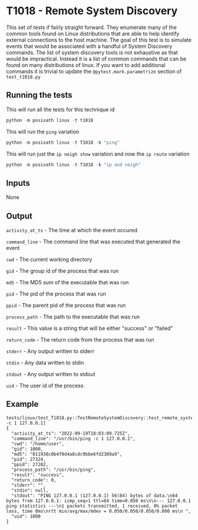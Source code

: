 # T1018 - Remote System Discovery
This set of tests if fairly straight forward. They enumerate many of the common tools found on Linux distributions that are able to help identify external connections to the host machine. The goal of this test is to simulate events that would be associated with a handful of System Discovery commands. The list of system discovery tools is not exhaustive as that would be impractical. Instead it is a list of common commands that can be found on many distributions of linux. If you want to add additional commands it is trivial to update the `@pytest.mark.parametrize` section of `test_t1018.py`

## Running the tests
This will run all the tests for this technique id
```python
python -m posixath linux -t t1018
```

This will run the `ping` variation
```python
python -m posixath linux -t T1018 -k "ping"
```

This will run just the `ip neigh show` variation and now the `ip route` variation
```python
python -m posixath linux -t T1018 -k "ip and neigh"
```
## Inputs
None

## Output
`activity_at_ts` - The time at which the event occured

`command_line` - The command line that was executed that generated the event

`cwd` - The current working directory

`gid` - The group id of the process that was run

`md5` - The MD5 sum of the executable that was run

`pid` - The pid of the process that was run
 
`ppid` - The parent pid of the process that was run

`process_path` - The path to the executable that was run

`result` - This value is a string that will be either "success" or "failed"

`return_code` - The return code from the process that was run

`stderr` - Any output written to stderr

`stdin` - Any data written to stdin

`stdout` - Any output written to stdout

`uid` - The user id of the process

## Example
```
tests/linux/test_T1018.py::TestRemoteSystemDiscovery::test_remote_system_discovery[ping -c 1 127.0.0.1] 
{
  "activity_at_ts": "2022-09-19T18:03:09.725Z",
  "command_line": "/usr/bin/ping -c 1 127.0.0.1",
  "cwd": "/home/user",
  "gid": 1000,
  "md5": "011938c0b4f0d4a8cdc9bbe6fd2389a9",
  "pid": 27324,
  "ppid": 27282,
  "process_path": "/usr/bin/ping",
  "result": "success",
  "return_code": 0,
  "stderr": "",
  "stdin": null,
  "stdout": "PING 127.0.0.1 (127.0.0.1) 56(84) bytes of data.\n64 bytes from 127.0.0.1: icmp_seq=1 ttl=64 time=0.050 ms\n\n--- 127.0.0.1 ping statistics ---\n1 packets transmitted, 1 received, 0% packet loss, time 0ms\nrtt min/avg/max/mdev = 0.050/0.050/0.050/0.000 ms\n ",
  "uid": 1000
}
```